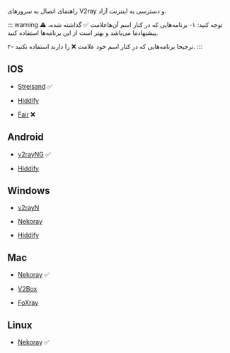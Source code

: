 راهنمای اتصال به سرور‌های V2ray و دسترسی به اینترنت آزاد.

::: warning ⚠️ توجه کنید:
۱- برنامه‌هایی که در کنار اسم آن‌هاعلامت ✅ گذاشته شده، پیشنهاد‌ما می‌باشد و بهتر است از این برنامه‌ها استفاده کنید.

۲- ترجیحا برنامه‌هایی که در کنار اسم خود علامت ❌ را دارند استفاده نکنید.
:::

## IOS

 - [Streisand](https://vpnhelp.github.io/docs/streisand) ✅

 - [Hiddify](https://vpnhelp.github.io/docs/hiddify)

 - [Fair](https://vpnhelp.github.io/docs/fair) ❌

## Android

 - [v2rayNG](https://vpnhelp.github.io/docs/v2rayNG) ✅

 - [Hiddify](https://vpnhelp.github.io/docs/hiddify)

## Windows
 - [v2rayN](https://vpnhelp.github.io/docs/v2rayN) 

 - [Nekoray](https://vpnhelp.github.io/docs/nekoray-win) 

 - [Hiddify](https://vpnhelp.github.io/docs/hiddify-win)

## Mac
 - [Nekoray](https://vpnhelp.github.io/docs/nekoray-mac) ✅

 - [V2Box](https://vpnhelp.github.io/docs/v2box)

 - [FoXray](https://vpnhelp.github.io/docs/foxray)

## Linux
 - [Nekoray](https://vpnhelp.github.io/docs/nekoray-win) ✅

